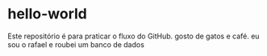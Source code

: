 # hello-world
Este repositório é para praticar o fluxo do GitHub.
gosto de gatos e café.
eu sou o rafael e roubei um banco de dados

